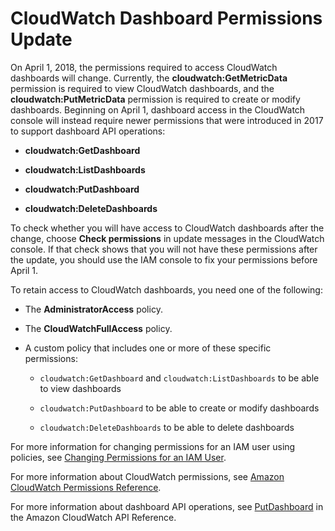 # CloudWatch Dashboard Permissions Update<a name="dashboard-permissions-update"></a>

On April 1, 2018, the permissions required to access CloudWatch dashboards will change\. Currently, the **cloudwatch:GetMetricData** permission is required to view CloudWatch dashboards, and the **cloudwatch:PutMetricData** permission is required to create or modify dashboards\. Beginning on April 1, dashboard access in the CloudWatch console will instead require newer permissions that were introduced in 2017 to support dashboard API operations:

+ **cloudwatch:GetDashboard**

+ **cloudwatch:ListDashboards**

+ **cloudwatch:PutDashboard**

+ **cloudwatch:DeleteDashboards**

To check whether you will have access to CloudWatch dashboards after the change, choose **Check permissions** in update messages in the CloudWatch console\. If that check shows that you will not have these permissions after the update, you should use the IAM console to fix your permissions before April 1\.

To retain access to CloudWatch dashboards, you need one of the following:

+ The **AdministratorAccess** policy\.

+ The **CloudWatchFullAccess** policy\.

+ A custom policy that includes one or more of these specific permissions:

  + `cloudwatch:GetDashboard` and `cloudwatch:ListDashboards` to be able to view dashboards

  + `cloudwatch:PutDashboard` to be able to create or modify dashboards

  + `cloudwatch:DeleteDashboards` to be able to delete dashboards

For more information for changing permissions for an IAM user using policies, see [Changing Permissions for an IAM User](http://docs.aws.amazon.com/IAM/latest/UserGuide/id_users_change-permissions.html)\.

For more information about CloudWatch permissions, see [Amazon CloudWatch Permissions Reference](permissions-reference-cw.md)\.

For more information about dashboard API operations, see [PutDashboard](http://docs.aws.amazon.com/AmazonCloudWatch/latest/APIReference/API_PutDashboard.html) in the Amazon CloudWatch API Reference\.